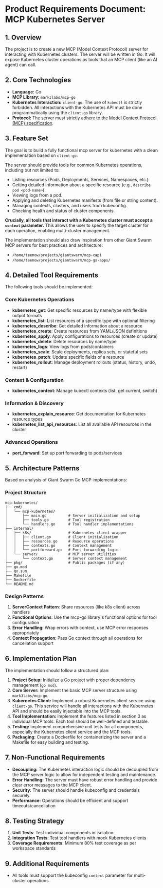 # Product Requirements Document: MCP Kubernetes Server

## 1. Overview

The project is to create a new MCP (Model Context Protocol) server for interacting with Kubernetes clusters. The server will be written in Go. It will expose Kubernetes cluster operations as tools that an MCP client (like an AI agent) can call.

## 2. Core Technologies

*   **Language:** Go
*   **MCP Library:** `mark3labs/mcp-go`
*   **Kubernetes Interaction:** `client-go`. The use of `kubectl` is strictly forbidden. All interactions with the Kubernetes API must be done programmatically using the `client-go` library.
*   **Protocol:** The server must strictly adhere to the [Model Context Protocol (MCP) specification](https://modelcontextprotocol.io/llms-full.txt).

## 3. Feature Set

The goal is to build a fully functional mcp server for kubernetes with a clean implementation based on `client-go`.

The server should provide tools for common Kubernetes operations, including but not limited to:
*   Listing resources (Pods, Deployments, Services, Namespaces, etc.)
*   Getting detailed information about a specific resource (e.g., `describe pod <pod-name>`).
*   Viewing logs from a pod.
*   Applying and deleting Kubernetes manifests (from file or string content).
*   Managing contexts, clusters, and users from kubeconfig.
*   Checking health and status of cluster components.

**Crucially, all tools that interact with a Kubernetes cluster must accept a `context` parameter.** This allows the user to specify the target cluster for each operation, enabling multi-cluster management.

The implementation should also draw inspiration from other Giant Swarm MCP servers for best practices and architecture:
*   `/home/teemow/projects/giantswarm/mcp-capi`
*   `/home/teemow/projects/giantswarm/mcp-gs-apps/`

## 4. Detailed Tool Requirements

The following tools should be implemented:

### Core Kubernetes Operations
- **kubernetes_get**: Get specific resources by name/type with flexible output formats
- **kubernetes_list**: List resources of a specific type with optional filtering
- **kubernetes_describe**: Get detailed information about a resource
- **kubernetes_create**: Create resources from YAML/JSON definitions
- **kubernetes_apply**: Apply configurations to resources (create or update)
- **kubernetes_delete**: Delete resources by name/type
- **kubernetes_logs**: View logs from pods/containers
- **kubernetes_scale**: Scale deployments, replica sets, or stateful sets
- **kubernetes_patch**: Update specific fields of a resource
- **kubernetes_rollout**: Manage deployment rollouts (status, history, undo, restart)

### Context & Configuration
- **kubernetes_context**: Manage kubectl contexts (list, get current, switch)

### Information & Discovery
- **kubernetes_explain_resource**: Get documentation for Kubernetes resource types
- **kubernetes_list_api_resources**: List all available API resources in the cluster

### Advanced Operations
- **port_forward**: Set up port forwarding to pods/services

## 5. Architecture Patterns

Based on analysis of Giant Swarm Go MCP implementations:

### Project Structure
```
mcp-kubernetes/
├── cmd/
│   └── mcp-kubernetes/
│       ├── main.go          # Server initialization and setup
│       ├── tools.go         # Tool registration
│       └── handlers.go      # Tool handler implementations
├── internal/
│   ├── k8s/                 # Kubernetes client wrapper
│   │   ├── client.go        # Client initialization
│   │   ├── resources.go     # Resource operations
│   │   ├── contexts.go      # Context management
│   │   └── portforward.go   # Port forwarding logic
│   └── server/              # MCP server utilities
│       └── context.go       # Server context management
├── pkg/                     # Public packages (if any)
├── go.mod
├── go.sum
├── Makefile
├── Dockerfile
└── README.md
```

### Design Patterns
1. **ServerContext Pattern**: Share resources (like k8s client) across handlers
2. **Functional Options**: Use the mcp-go library's functional options for tool configuration
3. **Error Handling**: Wrap errors with context, use MCP error responses appropriately
4. **Context Propagation**: Pass Go context through all operations for cancellation support

## 6. Implementation Plan

The implementation should follow a structured plan:
1.  **Project Setup:** Initialize a Go project with proper dependency management (`go mod`).
2.  **Core Server:** Implement the basic MCP server structure using `mark3labs/mcp-go`.
3.  **Kubernetes Client:** Implement a robust Kubernetes client service using `client-go`. This service will handle all interactions with the Kubernetes API and should be easily injectable into the MCP tools.
4.  **Tool Implementation:** Implement the features listed in section 3 as individual MCP tools. Each tool should be well-defined and testable.
5.  **Testing:** Implement comprehensive unit tests for all components, especially the Kubernetes client service and the MCP tools.
6.  **Packaging:** Create a Dockerfile for containerizing the server and a Makefile for easy building and testing.

## 7. Non-Functional Requirements

*   **Decoupling:** The Kubernetes interaction logic should be decoupled from the MCP server logic to allow for independent testing and maintenance.
*   **Error Handling:** The server must have robust error handling and provide clear error messages to the MCP client.
*   **Security:** The server should handle kubeconfig and credentials securely.
*   **Performance:** Operations should be efficient and support timeouts/cancellation

## 8. Testing Strategy

1. **Unit Tests**: Test individual components in isolation
2. **Integration Tests**: Test tool handlers with mock Kubernetes clients
3. **Coverage Requirements**: Minimum 80% test coverage as per workspace standards

## 9. Additional Requirements

- All tools must support the kubeconfig `context` parameter for multi-cluster operations
